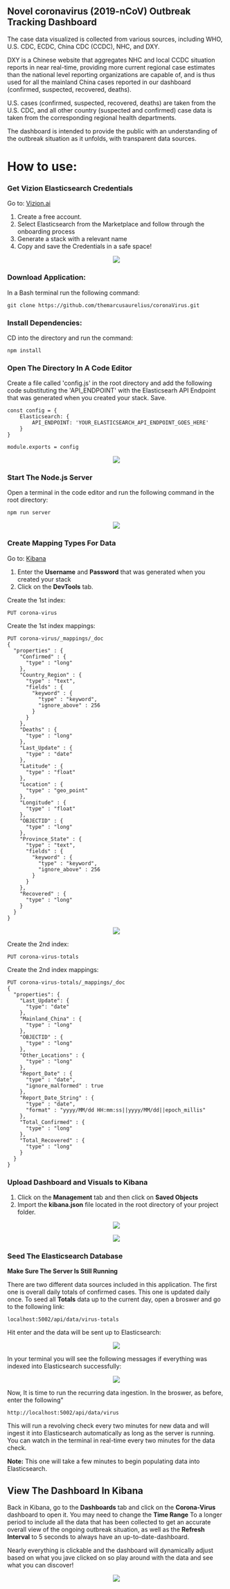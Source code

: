 ## Novel coronavirus (2019-nCoV) Outbreak Tracking Dashboard

The case data visualized is collected from various sources, including WHO, U.S. CDC, ECDC, China CDC (CCDC), NHC, and DXY. 

DXY is a Chinese website that aggregates NHC and local CCDC situation reports in near real-time, providing more current regional case estimates than the national level reporting organizations are capable of, and is thus used for all the mainland China cases reported in our dashboard (confirmed, suspected, recovered, deaths). 

U.S. cases (confirmed, suspected, recovered, deaths) are taken from the U.S. CDC, and all other country (suspected and confirmed) case data is taken from the corresponding regional health departments. 

The dashboard is intended to provide the public with an understanding of the outbreak situation as it unfolds, with transparent data sources.

# How to use:

### Get Vizion Elasticsearch Credentials

Go to: [Vizion.ai](https://app.vizion.ai/)

1. Create a free account.
2. Select Elasticsearch from the Marketplace and follow through the onboarding process
3. Generate a stack with a relevant name
4. Copy and save the Credentials in a safe space!

  <p align="center">
    <img src="https://giant.gfycat.com/SpiffyBlindCobra.gif">
  </p>
  
  

 


### Download Application:
In a Bash terminal run the following command:

```
git clone https://github.com/themarcusaurelius/coronaVirus.git
```


### Install Dependencies:
CD into the directory and run the command:

```
npm install
```

### Open The Directory In A Code Editor
Create a file called 'config.js' in the root directory and add the following code substituting the 'API_ENDPOINT' with the Elasticsearh API Endpoint that was generated when you created your stack. Save.

```
const config = {
    Elasticsearch: {
        API_ENDPOINT: 'YOUR_ELASTICSEARCH_API_ENDPOINT_GOES_HERE'
    }
}

module.exports = config
```

<p align="center">
  <img src="https://i.imgur.com/8BseA0C.png">
</p>


### Start The Node.js Server
Open a terminal in the code editor and run the following command in the root directory:

```
npm run server
```
<p align="center">
  <img src="https://i.imgur.com/Jg4L1Bx.png">
</p>

### Create Mapping Types For Data
Go to: [Kibana](https://app.vizion.ai/kibana/app/my_login)

1. Enter the <b>Username</b> and <b>Password</b> that was generated when you created your stack
2. Click on the <b>DevTools</b> tab.

Create the 1st index:

```
PUT corona-virus
```

Create the 1st index mappings:
```
PUT corona-virus/_mappings/_doc 
{
  "properties" : {
    "Confirmed" : {
      "type" : "long"
    },
    "Country_Region" : {
      "type" : "text",
      "fields" : {
        "keyword" : {
          "type" : "keyword",
          "ignore_above" : 256
        }
      }
    },
    "Deaths" : {
      "type" : "long"
    },
    "Last_Update" : {
      "type" : "date"
    },
    "Latitude" : {
      "type" : "float"
    },
    "Location" : {
      "type" : "geo_point"
    },
    "Longitude" : {
      "type" : "float"
    },
    "OBJECTID" : {
      "type" : "long"
    },
    "Province_State" : {
      "type" : "text",
      "fields" : {
        "keyword" : {
          "type" : "keyword",
          "ignore_above" : 256
        }
      }
    },
    "Recovered" : {
      "type" : "long"
    }
  }
}
```

<p align="center">
  <img src="https://i.imgur.com/eTWkOd0.png">
</p>

Create the 2nd index:
```
PUT corona-virus-totals
```

Create the 2nd index mappings:
```
PUT corona-virus-totals/_mappings/_doc 
{
  "properties": {
    "Last_Update": {
      "type": "date"
    },
    "Mainland_China" : {
      "type" : "long"
    },
    "OBJECTID" : {
      "type" : "long"
    },
    "Other_Locations" : {
      "type" : "long"
    },
    "Report_Date" : {
      "type" : "date",
      "ignore_malformed" : true
    },
    "Report_Date_String" : {
      "type" : "date",
      "format" : "yyyy/MM/dd HH:mm:ss||yyyy/MM/dd||epoch_millis"
    },
    "Total_Confirmed" : {
      "type" : "long"
    },
    "Total_Recovered" : {
      "type" : "long"
    }
  }
}
```


### Upload Dashboard and Visuals to Kibana
1. Click on the <b>Management</b> tab and then click on <b>Saved Objects</b>
2. Import the <b>kibana.json</b> file located in the root directory of your project folder.

<p align="center">
  <img src="https://i.imgur.com/ejX1Rr4.png">
</p>

<p align="center">
  <img src="https://i.imgur.com/0GU0CiG.png">
</p>


### Seed The Elasticsearch Database

<b>Make Sure The Server Is Still Running</b>

There are two different data sources included in this application. The first one is overall daily totals of confirmed cases. This one is updated daily once. To seed all <b>Totals</b> data up to the current day, open a broswer and go to the following link: 
```
localhost:5002/api/data/virus-totals
```
Hit enter and the data will be sent up to Elasticsearch:

<p align="center">
  <img src="https://i.imgur.com/2aoANI4.png">
</p>

In your terminal you will see the following messages if everything was indexed into Elasticsearch successfully:
<p align="center">
  <img src="https://i.imgur.com/PYLb5Cb.png">
</p>

Now, It is time to run the recurring data ingestion. In the broswer, as before, enter the following"
```
http://localhost:5002/api/data/virus
```

This will run a revolving check every two minutes for new data and will ingest it into Elasticsearch automatically as long as the server is running. You can watch in the terminal in real-time every two minutes for the data check. 

<b>Note:</b> This one will take a few minutes to begin populating data into Elasticsearch.

## View The Dashboard In Kibana

Back in Kibana, go to the <b>Dashboards</b> tab and click on the <b>Corona-Virus</b> dashboard to open it. You may need to change the <b>Time Range</b> To a longer period to include all the data that has been collected to get an accurate overall view of the ongoing outbreak situation, as well as the <b>Refresh Interval</b> to 5 seconds to always have an up-to-date-dashboard.


Nearly everything is clickable and the dashboard will dynamically adjust based on what you jave clicked on so play around with the data and see what you can discover!

<p align="center">
  <img src="https://i.imgur.com/pegZHkx.png">
</p>










